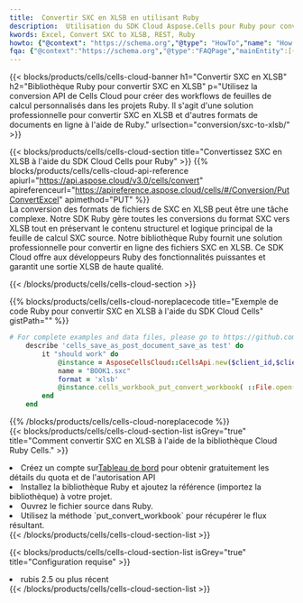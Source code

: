 ```yaml
---
title:  Convertir SXC en XLSB en utilisant Ruby
description:  Utilisation du SDK Cloud Aspose.Cells pour Ruby pour convertir un fichier au format SXC en fichier au format XLSB.
kwords: Excel, Convert SXC to XLSB, REST, Ruby
howto: {"@context": "https://schema.org","@type": "HowTo","name": "How to convert SXC to XLSB using the Cells Cloud Ruby library.","description": "How to convert SXC to XLSB using the Cells Cloud Ruby library.","image": {"@type": "ImageObject"},"url": "/ruby/conversion/sxc-to-xlsb/","step": [{ "@type": "HowToStep","name": "How to convert SXC to XLSB using the Cells Cloud Ruby library. step 1", "image": {"@type": "ImageObject",},"url": "/ruby/conversion/sxc-to-xlsb/","text": "Register an account at <a href='https://dashboard.aspose.cloud/'>Dashboard</a> to get free API quota & authorization details",},{ "@type": "HowToStep","name": "How to convert SXC to XLSB using the Cells Cloud Ruby library. step 1", "image": {"@type": "ImageObject",},"url": "/ruby/conversion/sxc-to-xlsb/","text": "Install Ruby library and add the reference (import the library) to your project.",},{ "@type": "HowToStep","name": "How to convert SXC to XLSB using the Cells Cloud Ruby library. step 1", "image": {"@type": "ImageObject",},"url": "/ruby/conversion/sxc-to-xlsb/","text": "Open the source file in Ruby.",},{ "@type": "HowToStep","name": "How to convert SXC to XLSB using the Cells Cloud Ruby library. step 1", "image": {"@type": "ImageObject",},"url": "/ruby/conversion/sxc-to-xlsb/","text": "Use the `put_convert_workbook` method to retrieve the resulting stream.",}, ],"supply": {"@type": "HowToSupply","name": "document"},"tool": [{"@type": "HowToTool","name": "RubyMine, Visual Studio Code, Aptana Studio, NetBeans"},{"@type": "HowToTool","name": "Aspose Cells"}],"totalTime": "PT6M"}
fqa: {"@context":"https://schema.org","@type":"FAQPage","mainEntity":[{"@type":"Question","name":"Why convert file formats in C# using REST API?","acceptedAnswer":{"@type":"Answer","text":"Documents are encoded in many ways, and some files may be incompatible with the software you use. To open and read such files, just convert them to appropriate file formats.<br/><ol><li>Install .NET SDK and add the reference (import the library) to your project.</li><li>Open the source file in C# using REST API.</li><li>Call the PutConvertWorkbookRequest() method, passing an output filename with required extension.</li><li>Get the result of conversion as a separate file.</li></ol>"}},{"@type":"Question","name":"What file formats can I convert with your C# library?","acceptedAnswer":{"@type":"Answer","text":"We support a variety of file formats for conversion using .NET library, including XLSX, Excel, xls , PDF, CSV, HTML, Markdown, XML, PNG, JPG, TIFF, Json, TXT and many more."}},{"@type":"Question","name":"What is the maximum allowed file size for conversion using this .NET library?","acceptedAnswer":{"@type":"Answer","text":"There are no file size limits for format conversions using .NET library."}}]}
---
```

{{< blocks/products/cells/cells-cloud-banner h1="Convertir SXC en XLSB" h2="Bibliothèque Ruby pour convertir SXC en XLSB" p="Utilisez la conversion API de Cells Cloud pour créer des workflows de feuilles de calcul personnalisés dans les projets Ruby. Il s\'agit d\'une solution professionnelle pour convertir SXC en XLSB et d\'autres formats de documents en ligne à l\'aide de Ruby." urlsection="conversion/sxc-to-xlsb/" >}}

{{< blocks/products/cells/cells-cloud-section title="Convertissez SXC en XLSB à l\'aide du SDK Cloud Cells pour Ruby" >}}
{{% blocks/products/cells/cells-cloud-api-reference apiurl="https://api.aspose.cloud/v3.0/cells/convert" apireferenceurl="https://apireference.aspose.cloud/cells/#/Conversion/PutConvertExcel" apimethod="PUT" %}}
<br/>
La conversion des formats de fichiers de SXC en XLSB peut être une tâche complexe. Notre SDK Ruby gère toutes les conversions du format SXC vers XLSB tout en préservant le contenu structurel et logique principal de la feuille de calcul SXC source. Notre bibliothèque Ruby fournit une solution professionnelle pour convertir en ligne des fichiers SXC en XLSB. Ce SDK Cloud offre aux développeurs Ruby des fonctionnalités puissantes et garantit une sortie XLSB de haute qualité.

{{< /blocks/products/cells/cells-cloud-section >}}

{{% blocks/products/cells/cells-cloud-noreplacecode title="Exemple de code Ruby pour convertir SXC en XLSB à l\'aide du SDK Cloud Cells" gistPath="" %}}
 
```ruby
# For complete examples and data files, please go to https://github.com/aspose-cells-cloud/aspose-cells-cloud-ruby/
    describe 'cells_save_as_post_document_save_as test' do
        it "should work" do
            @instance = AsposeCellsCloud::CellsApi.new($client_id,$client_secret,"v3.0","https://api.aspose.cloud/")
            name = "BOOK1.sxc"
            format = 'xlsb'
            @instance.cells_workbook_put_convert_workbook( ::File.open(File.expand_path("data/"+name),"r")  {|io| io.read(io.size) },{:format=>format})     
        end
    end
```
 
{{% /blocks/products/cells/cells-cloud-noreplacecode %}}
<br/>
{{< blocks/products/cells/cells-cloud-section-list isGrey="true" title="Comment convertir SXC en XLSB à l\'aide de la bibliothèque Cloud Ruby Cells." >}}
<li> Créez un compte sur<a href="https://dashboard.aspose.cloud/">Tableau de bord</a> pour obtenir gratuitement les détails du quota et de l'autorisation API</li>
<li>Installez la bibliothèque Ruby et ajoutez la référence (importez la bibliothèque) à votre projet.</li>
<li>Ouvrez le fichier source dans Ruby.</li>
<li>Utilisez la méthode `put_convert_workbook` pour récupérer le flux résultant.</li>
{{< /blocks/products/cells/cells-cloud-section-list >}}

{{< blocks/products/cells/cells-cloud-section-list isGrey="true" title="Configuration requise" >}}
<li>rubis 2.5 ou plus récent</li>
{{< /blocks/products/cells/cells-cloud-section-list >}}
